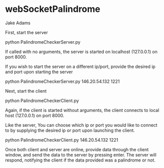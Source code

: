 # webSocketPalindrome
Jake Adams

First, start the server


python PalindromeCheckerServer.py


If called with no arguments, the server is started on localhost (127.0.0.1) on port 8000.

If you wish to start the server on a different ip/port, provide the desired ip and port upon starting the server


python PalindromeCheckerServer.py 146.20.54.132 1221


Next, start the client


python PalindromeCheckerClient.py


Again, if the client is started without arguments, the client connects to local host (127.0.0.1) on port 8000.

Like the server, You can choose which ip or port you would like to connect to by supplying the desired ip or port upon launching 
the client.


python PalindromeCheckerClient.py 146.20.54.132 1221


Once both client and server are online, provide data through the client window, and send the data to the server by pressing enter. 
The server will respond, notifying the client if the data provided was a palindrome or not. 
